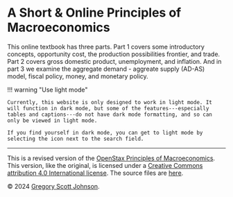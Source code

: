 # A Short & Online Principles of Macroeconomics

This online textbook has three parts. Part 1 covers some introductory concepts, opportunity cost, the production possibilities frontier, and trade. Part 2 covers gross domestic product, unemployment, and inflation. And in part 3 we examine the aggregate demand - aggreate supply (AD-AS) model, fiscal policy, money, and monetary policy. 


!!! warning "Use light mode"

    Currently, this website is only designed to work in light mode. It will function in dark mode, but some of the features---especially tables and captions---do not have dark mode formatting, and so can only be viewed in light mode.
	
	If you find yourself in dark mode, you can get to light mode by selecting the icon next to the search field.


---

This is a revised version of the [OpenStax Principles of Macroeconomics](https://openstax.org/details/books/principles-macroeconomics-3e). This version, like the original, is licensed under a [Creative Commons attribution 4.0 International license](https://creativecommons.org/licenses/by/4.0/). The source files are [here](https://github.com/loighic/loighic.github.io/tree/main/_pages/macro).

&copy; 2024 [Gregory Scott Johnson](https://loighic.net/).

